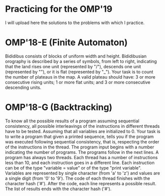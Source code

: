Practicing for the OMP'19
===================================

I will upload here the solutions to the problems with which I practice.

OMP'18-E (Finite Automaton)
===================================
Bididibus consists of blocks of uniform width and height. Bididibusian orography is described by a series of symbols, from left to right, indicating that the land rises one unit (represented by "/"), descends one unit (represented by "\"), or it is flat (represented by "_").
Your task is to count the number of plateaus in the map. A valid plateau should have: 3 or more consecutive rising units; 1 or more flat units; and 3 or more consecutive descending units.

OMP'18-G (Backtracking)
===================================
To know all the possible results of a program assuming sequential consistency, all possible interleavings of the instructions in different threads have to be tested.
Assuming that all variables are initialized to 0.
Your task is to write a program that given a printed sequence, tells you if the program was executed following sequential consistency, that is, respecting the order of the instructions in the thread.
The program input begins with a number indicating the number of programs. The programs follow in the next lines. A program has always two threads. Each thread has a number of instructions less than 10, and each instruction goes in a different line. Each instruction can be of the type "variable = value" or of the type "print variable". Variables are represented by single character (from 'a' to 'z') and values are a single digit (from '0' to '9'). The code of each thread finishes with the character hash ('#'). After the code, each line represents a possible result. The list of results ends with the character hash ('#').
